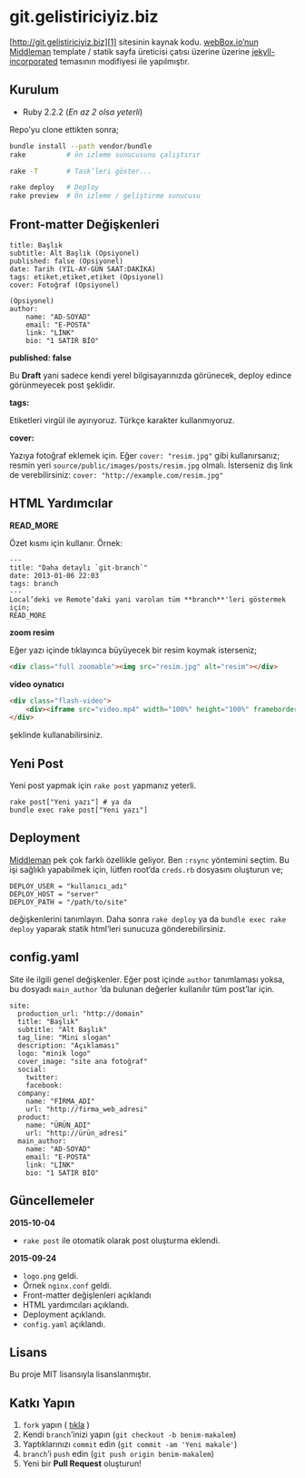 # git.gelistiriciyiz.biz

[http://git.gelistiriciyiz.biz][1] sitesinin
kaynak kodu. [webBox.io’nun][2] [Middleman][3] template / statik
sayfa üreticisi çatısı üzerine üzerine [jekyll-incorporated][4]
temasının modifiyesi ile yapılmıştır.


## Kurulum

* Ruby 2.2.2 (*En az 2 olsa yeterli*)

Repo’yu clone ettikten sonra;

```bash
bundle install --path vendor/bundle
rake          # ön izleme sunucusunu çalıştırır

rake -T       # Task’leri göster...

rake deploy   # Deploy
rake preview  # Ön izleme / geliştirme sunucusu
```

## Front-matter Değişkenleri

    title: Başlık
    subtitle: Alt Başlık (Opsiyonel)
    published: false (Opsiyonel)
    date: Tarih (YIL-AY-GÜN SAAT:DAKİKA)
    tags: etiket,etiket,etiket (Opsiyonel)
    cover: Fotoğraf (Opsiyonel)
    
    (Opsiyonel)
    author:
        name: "AD-SOYAD"
        email: "E-POSTA"
        link: "LİNK"
        bio: "1 SATIR BİO"

**published: false**

Bu **Draft** yani sadece kendi yerel bilgisayarınızda görünecek,
deploy edince görünmeyecek post şeklidir.

**tags:**

Etiketleri virgül ile ayırıyoruz. Türkçe karakter kullanmıyoruz.

**cover:**

Yazıya fotoğraf eklemek için. Eğer `cover: "resim.jpg"` gibi
kullanırsanız; resmin yeri `source/public/images/posts/resim.jpg`
olmalı. İsterseniz dış link de verebilirsiniz:
`cover: "http://example.com/resim.jpg"`


## HTML Yardımcılar

**READ_MORE**

Özet kısmı için kullanır. Örnek:

    ---
    title: "Daha detaylı `git-branch`"
    date: 2013-01-06 22:03
    tags: branch
    ---
    Local’deki ve Remote’daki yani varolan tüm **branch**'leri göstermek 
    için;
    READ_MORE
    

**zoom resim**

Eğer yazı içinde tıklayınca büyüyecek bir resim koymak isterseniz;

```html
<div class="full zoomable"><img src="resim.jpg" alt="resim"></div>
```

**video oynatıcı**

```html
<div class="flash-video">
    <div><iframe src="video.mp4" width="100%" height="100%" frameborder="0"></iframe></div>
</div>
```

şeklinde kullanabilirsiniz.


## Yeni Post

Yeni post yapmak için `rake post` yapmanız yeterli.

    rake post["Yeni yazı"] # ya da
    bundle exec rake post["Yeni yazı"]


## Deployment

[Middleman][3] pek çok farklı özellikle geliyor.
Ben `:rsync` yöntemini seçtim. Bu işi sağlıklı yapabilmek için, lütfen 
root’da `creds.rb` dosyasını oluşturun ve;

    DEPLOY_USER = "kullanıcı_adı"
    DEPLOY_HOST = "server"
    DEPLOY_PATH = "/path/to/site"

değişkenlerini tanımlayın. Daha sonra `rake deploy` ya da 
`bundle exec rake deploy` yaparak statik html’leri sunucuza 
gönderebilirsiniz.


## config.yaml

Site ile ilgili genel değişkenler. Eğer post içinde `author` tanımlaması
yoksa, bu dosyadı `main_author` ’da bulunan değerler kullanılır tüm
post’lar için.

    site:
      production_url: "http://domain"
      title: "Başlık"
      subtitle: "Alt Başlık"
      tag_line: "Mini slogan"
      description: "Açıklaması"
      logo: "minik logo"
      cover_image: "site ana fotoğraf"
      social:
        twitter: 
        facebook:
      company:
        name: "FİRMA_ADI"
        url: "http://firma_web_adresi"
      product:
        name: "ÜRÜN_ADI"
        url: "http://ürün_adresi"
      main_author:
        name: "AD-SOYAD"
        email: "E-POSTA"
        link: "LİNK"
        bio: "1 SATIR BİO"


## Güncellemeler

**2015-10-04**

* `rake post` ile otomatik olarak post oluşturma eklendi.

**2015-09-24**

* `logo.png` geldi.
* Örnek `nginx.conf` geldi.
* Front-matter değişlenleri açıklandı
* HTML yardımcıları açıklandı.
* Deployment açıklandı.
* `config.yaml` açıklandı.

## Lisans

Bu proje MIT lisansıyla lisanslanmıştır.

## Katkı Yapın

1. `fork` yapın ( [tıkla](https://github.com/gelistiriciyiz-biz/git.gelistiriciyiz.biz/fork) )
2. Kendi `branch`’inizi yapın (`git checkout -b benim-makalem`)
3. Yaptıklarınızı `commit` edin (`git commit -am 'Yeni makale'`)
4. `branch`’i `push` edin (`git push origin benim-makalem`)
5. Yeni bir **Pull Request** oluşturun!


[1]: http://git.gelistiriciyiz.biz
[2]: https://github.com/webBoxio/middleman-boilerplate-template
[3]: https://middlemanapp.com/
[4]: https://github.com/kippt/jekyll-incorporated

